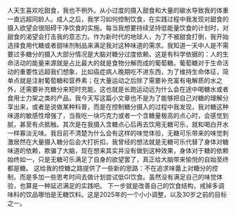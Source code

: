 人天生喜欢吃甜食，我也不例外。从小过度的摄入甜食和大量的碳水导致我的体重一直远超同龄人。成人之后，我学习如何控制饮食，在实践过程中我发现对甜食的摄入欲望会很阻碍干净饮食的实施。每当我想要持续坚持低能量饮食的计划时，对甜食的渴望会打击我的意志力。作为新时代的地球人，为了不被甜食打倒，我开始选择食用代糖或者甜味剂制品来满足我对这种味道的需求。我知道一天中人是不需要过多糖分的摄入大部分情况是大脑对糖分过度依赖。这是有科学依据的：人的生命活动的能量来源就是占比最大的就是食物分解而成的葡萄糖。葡萄糖对于生命活动的重要性远超我们想象，比如癌症病人晚期吃不进东西，为了维持生命体征，简单点就是注射葡萄糖和营养素；在大量运动之后除了需要补充富有电解质的水之外，还需要补充糖分来短时充能，这也就是长跑运动远为什么会在途中喝糖水或者食用士力架之类的产品。我今天写这篇小文章也不是为了能够把自己对糖的理解分享出来，或者是说做某种科普，而是在控制糖分摄入的过程中我发现，我对糖这种味道的敏感性增强了，当我吃一块巧克力或者一个含糖量极高的点心时，会感觉到腻，甚至有点抵触。其次是在我摄入含糖点心后再去饮用无糖可乐，就和喝白开水一样寡淡无味。我目前不清楚为什么会有这样的味觉体验，无糖可乐带来的味觉刺激居然在大量摄入糖分后会大打折扣，我曾经的想法就是无糖可乐代替了身体对糖味道的依赖，欺骗了大脑，现在想来其实并没有做到这种效果，身体对于糖的依赖始终如一，只是无糖可乐满足了自身的欲望罢了，真正给大脑带来愉悦的自始至终都是糖。
这给我的控糖之路提供了一些新的思路：不在追求味蕾上对糖分的控制，而是多加一些思考时间去做计划尝试低GI饮食。虽然没有满足自己的味觉体验，也算是一种延迟满足的实践吧。
下一步就是改善自己的饮食结构，戒掉多调味料的饮品哪怕是无糖饮料。这是2025年的一个小小调整，以及30岁之前的目标之一。